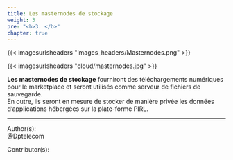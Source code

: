 ```yaml
---
title: Les masternodes de stockage
weight: 3
pre: "<b>3. </b>"
chapter: true
---
```

{{< imagesurlsheaders "images_headers/Masternodes.png" >}}


{{< imagesurlsheaders "cloud/masternodes.jpg" >}}


**Les masternodes de stockage** fourniront des téléchargements numériques pour le marketplace et seront utilisés comme serveur de fichiers de sauvegarde.  
En outre, ils seront en mesure de stocker de manière privée les données d’applications hébergées sur la plate-forme PIRL.



---
Author(s):  
@Dptelecom


Contributor(s):
